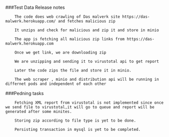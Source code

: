 ###Test Data Release notes

        The code does web crawling of Das malverk site https://das-malwerk.herokuapp.com/ and fetches malicious zip 

        It unzips and check for malicious and zip it and store in minio
        
        The app is fetching all malicious zip links from https://das-malwerk.herokuapp.com
        
        Once we get link, we are downloading zip
        
        We are unzipping and sending it to virustotal api to get report
        
        Later the code zips the file and store it in minio.
        
        The web scraper , minio and distribution api will be running in differnet pods and independent of each other
        
###Pedning tasks

        Fetching XML report from virustotal is not implemented since once we send file to virustotal,it will go to queue and report will be generated after some minites. 
        
        Storing zip according to file type is yet to be done.
        
        Persisting transaction in mysql is yet to be completed.



